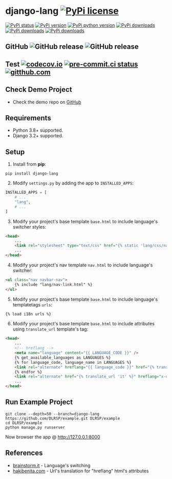 # django-lang [![PyPi license](https://img.shields.io/pypi/l/django-lang.svg)](https://pypi.python.org/pypi/django-lang)

[![PyPi status](https://img.shields.io/pypi/status/django-lang.svg)](https://pypi.python.org/pypi/django-lang)
[![PyPi version](https://img.shields.io/pypi/v/django-lang.svg)](https://pypi.python.org/pypi/django-lang)
[![PyPi python version](https://img.shields.io/pypi/pyversions/django-lang.svg)](https://pypi.python.org/pypi/django-lang)
[![PyPi downloads](https://img.shields.io/pypi/dm/django-lang.svg)](https://pypi.python.org/pypi/django-lang)
[![PyPi downloads](https://img.shields.io/pypi/dw/django-lang.svg)](https://pypi.python.org/pypi/django-lang)
[![PyPi downloads](https://img.shields.io/pypi/dd/django-lang.svg)](https://pypi.python.org/pypi/django-lang)

## GitHub ![GitHub release](https://img.shields.io/github/tag/DLRSP/django-lang.svg) ![GitHub release](https://img.shields.io/github/release/DLRSP/django-lang.svg)

## Test [![codecov.io](https://codecov.io/github/DLRSP/django-lang/coverage.svg?branch=main)](https://codecov.io/github/DLRSP/django-lang?branch=main) [![pre-commit.ci status](https://results.pre-commit.ci/badge/github/DLRSP/django-lang/main.svg)](https://results.pre-commit.ci/latest/github/DLRSP/django-lang/main) [![gitthub.com](https://github.com/DLRSP/django-lang/actions/workflows/ci.yaml/badge.svg)](https://github.com/DLRSP/django-lang/actions/workflows/ci.yaml)

## Check Demo Project
* Check the demo repo on [GitHub](https://github.com/DLRSP/example/tree/django-lang)

## Requirements
-   Python 3.8+ supported.
-   Django 3.2+ supported.

## Setup
1. Install from **pip**:
```shell
pip install django-lang
```
2. Modify `settings.py` by adding the app to `INSTALLED_APPS`:
```python
INSTALLED_APPS = [
    # ...
    "lang",
    # ...
]
```
3. Modify your project's base template `base.html` to include language's switcher styles:
```html
<head>
    ...
    <link rel="stylesheet" type="text/css" href="{% static 'lang/css/nav-link.css' %}">
    ...
</head>
```
4. Modify your project's nav template `nav.html` to include language's switcher:
```html
<ul class="nav navbar-nav">
    {% include "lang/nav-link.html" %}
</ul>
```
5. Modify your project's base template `base.html` to include language's templatetags `urls`:
```html
{% load i18n urls %}
```
6. Modify your project's base template `base.html` to include attributes using `translate_url` template's tag:
```html
<head>
    ...
    <!-- hreflang -->
    <meta name="language" content="{{ LANGUAGE_CODE }}" />
    {% get_available_languages as LANGUAGES %}
    {% for language_code, language_name in LANGUAGES %}
    <link rel="alternate" hreflang="{{ language_code }}" href="{% translate_url language_code %}" />
    {% endfor %}
    <link rel="alternate" href="{% translate_url 'it' %}" hreflang="x-default" />
    ...
</head>
```

## Run Example Project

```shell
git clone --depth=50 --branch=django-lang https://github.com/DLRSP/example.git DLRSP/example
cd DLRSP/example
python manage.py runserver
```

Now browser the app @ http://127.0.0.1:8000

## References

- [brainstorm.it](https://brainstorm.it/snippets/django-language-switching/) - Language's switching
- [hakibenita.com](https://hakibenita.com/django-multi-language-site-hreflang) - Url's translation for "hreflang" html's attributes
